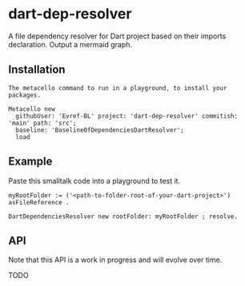 # dart-dep-resolver
A file dependency resolver for Dart project based on their imports declaration. Output a mermaid graph. 

## Installation

	The metacello command to run in a playground, to install your packages.

```smalltalk
Metacello new
  githubUser: 'Evref-BL' project: 'dart-dep-resolver' commitish: 'main' path: 'src';
  baseline: 'BaselineOfDependenciesDartResolver';
  load
```

## Example 

Paste this smalltalk code into a playground to test it.  

```smalltalk
myRootFolder := ('<path-to-folder-root-of-your-dart-project>') asFileReference .

DartDependenciesResolver new rootFolder: myRootFolder ; resolve.
```

## API 

Note that this API is a work in progress and will evolve over time. 
 
  TODO

